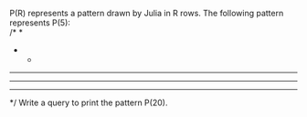 P(R) represents a pattern drawn by Julia in R rows. The following pattern represents P(5):  
/*
* 
* * 
* * * 
* * * * 
* * * * *
*/
Write a query to print the pattern P(20).  
